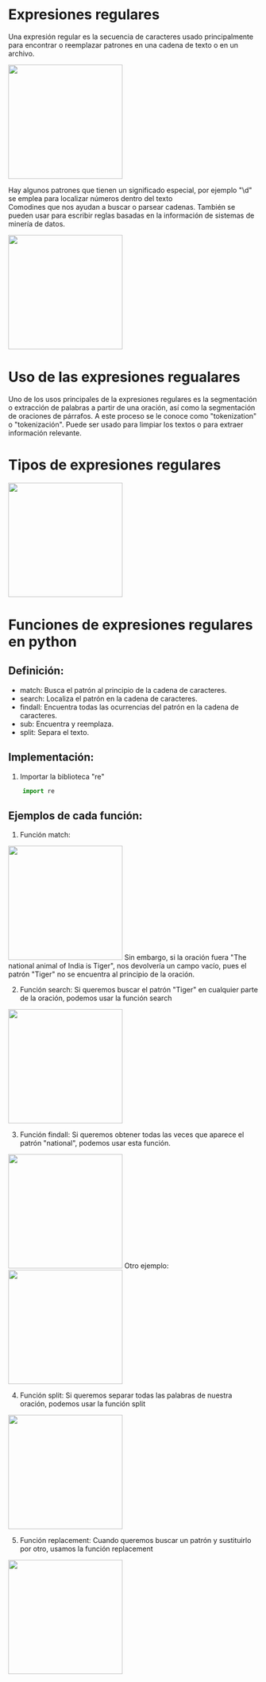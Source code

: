# Expresiones regulares
Una expresión regular es la secuencia de caracteres usado principalmente para encontrar o reemplazar patrones en una cadena de texto o en un archivo.

<img src="img/exp_reg.PNG" width=230px>

Hay algunos patrones que tienen un significado especial, por ejemplo "\d" se emplea para localizar números dentro del texto  
Comodines que nos ayudan a buscar o parsear cadenas.
También se pueden usar para escribir reglas basadas en la información de sistemas de minería de datos.

<img src="img/uso_Exp.PNG" width=230px>

# Uso de las expresiones regualares
Uno de los usos principales de la expresiones regulares es la segmentación o extracción de palabras a partir de una oración, así como la segmentación de oraciones de párrafos. A este proceso se le conoce como "tokenization" o "tokenización".
Puede ser usado para limpiar los textos o para extraer información relevante.

# Tipos de expresiones regulares

<img src="img/types.PNG" width=230px>

# Funciones de expresiones regulares en python

## Definición:
* match: Busca el patrón al principio de la cadena de caracteres.
* search: Localiza el patrón en la cadena de caracteres.
* findall: Encuentra todas las ocurrencias del patrón en la cadena de caracteres.
* sub: Encuentra y reemplaza.
* split: Separa el texto.

## Implementación:
1. Importar la biblioteca "re"
```python
    import re
```

## Ejemplos de cada función:
1. Función match:
<img src="img/match_example.PNG" width=230px>
Sin embargo, si la oración fuera "The national animal of India is Tiger", nos devolvería un campo vacío, pues el patrón "Tiger" no se encuentra al principio de la oración.

2. Función search:
Si queremos buscar el patrón "Tiger" en cualquier parte de la oración, podemos usar la función search
<img src="img/search_example.PNG" width=230px>

3. Función findall:
Si queremos obtener todas las veces que aparece el patrón "national", podemos usar esta función.
<img src="img/findall_example.PNG" width=230px>
Otro ejemplo:
<img src="img/findall_example_2.PNG" width=230px>

4. Función split:
Si queremos separar todas las palabras de nuestra oración, podemos usar la función split
<img src="img/split_example.PNG" width=230px>

5. Función replacement:
Cuando queremos buscar un patrón y sustituirlo por otro, usamos la función replacement
<img src="img/replacement_example.PNG" width=230px>